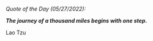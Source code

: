 *Quote of the Day (05/27/2022):*

_**The journey of a thousand miles begins with one step.**_

Lao Tzu